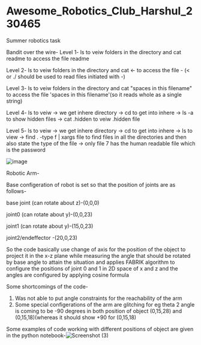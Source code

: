 # Awesome_Robotics_Club_Harshul_230465
Summer robotics task

 Bandit over the wire-
 Level 1- ls to veiw folders in the directory and cat readme to access the file readme
 
 Level 2- ls to veiw folders in the directory and cat <- to access the file - (< or ./ should be used to read files initiated with -)
 
 Level 3- ls to veiw folders in the directory and cat "spaces in this filename" to access the file 'spaces in this filename'(so it reads whole as a single string)
 
 Level 4- ls to veiw -> we get inhere directory -> cd to get into inhere -> ls -a to show hidden files -> cat .hidden to veiw .hidden file
 
 Level 5- ls to veiw -> we get inhere directory -> cd to get into inhere -> ls to view -> find . -type f | xargs file to find files in all the directories and then also state the type of the file -> only file 7 has the human readable file which is the password
 
![image](https://github.com/harshul319/Awesome_Robotics_Club_Harshul_230465/assets/153108163/5dd0b70a-7800-4304-b5f0-7c58cdac9c66)


Robotic Arm-

Base configeration of robot is set so that the position of joints are as follows-

base joint (can rotate about z)-(0,0,0)

joint0 (can rotate about y)-(0,0,23)

joint1 (can rotate about y)-(15,0,23)

joint2/endeffector -(20,0,23)

So the code basically use change of axis for the position of the object to project it in the x-z plane while measuring the angle that should be rotated by base angle to attain the situation and applies FABRIK algorithm to configure the positions of joint 0 and 1 in 2D space of x and z and the angles are configured by applying cosine formula 

Some shortcomings of the code-

1. Was not able to put angle constraints for the reachability of the arm 
2. Some special configerations of the arm are glitching for eg theta 2 angle is coming to be -90 degrees in both position of object (0,15,28) and (0,15,18)(whereas it should show +90 for (0,15,18)



Some examples of code working with different positions of object are given in the python notebook-![Screenshot (3)](https://github.com/harshul319/Awesome_Robotics_Club_Harshul_230465/assets/153108163/74c6dd4f-01fa-453d-83a8-26d901594496)


